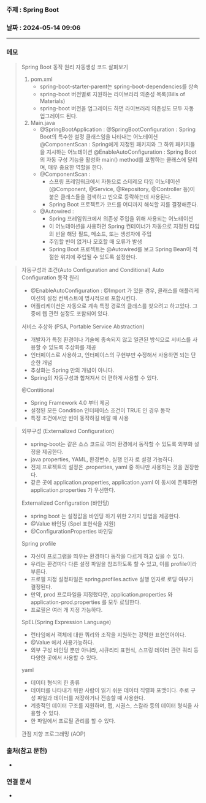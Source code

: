 ### 주제 : Spring Boot

### 날짜 : 2024-05-14 09:06
----
### 메모
> Spring Boot 동작 원리
> 자동생성 코드 살펴보기
> 	1. pom.xml
> 		- spring-boot-starter-parent는 spring-boot-dependencies를 상속
> 		- spring-boot 버전별로 지원하는 라이브러리 의존성 목록(Bills of Materials)
> 		- spring-boot 버전을 업그레이드 하면 라이브러리 의존성도 모두 자동 업그레이드 된다.
> 	2. Main.java
> 		- @SpringBootApplication :
> 			@SpringBootConfiguration : Spring Boot의 특수한 설정 클래스임을 나타내는 어노테이션
> 			@ComponentScan : Spring에게 지정된 패키지와 그 하위 패키지들을 지시하는 어노테이션
> 			@EnableAutoConfiguration : Spring Boot의 자동 구성 기능을 활성화
> 			main() method를 포함하는 클래스에 달리며, 매우 중요한 역할을 한다.
> 		- @ComponentScan :
> 			 - 스프링 프레임워크에서 자동으로 스테레오 타입 어노테이션(@Component, @Service, @Repository, @Controller 등)이 붙은 클래스들을 검색하고 빈으로 등락하는데 사용된다.
> 			 - Spring Boot 프로젝트가 코드를 어디까지 해석할 지를 결정해준다.
> 		- @Autowired :
> 			- Spring 프레임워크에서 의존성 주입을 위해 사용되는 어노테이션
> 			- 이 어노테이션을 사용하면 Spring 컨테이너가 자동으로 지정된 타입의 빈을 해당 필드, 메소드, 또는 생성자에 주입
> 			- 주입할 빈이 없거나 모호할 때 오류가 발생
> 			- Spring Boot 프로젝트는 @Autowired를 보고 Spring Bean이 적절한 위치에 주입될 수 있도록 설정한다.

> 자동구성과 조건(Auto Configuration and Conditional)
> Auto Configuration 동작 원리
> 	- @EnableAutoConfiguration : @Import 가 있을 경우, 클래스를 애플리케이션의 설정 컨텍스트에 명시적으로 포함시킨다.
> 	- 어플리케이션은 자동으로 계속 특정 경로의 클래스를 찾으려고 하고있다. 그중에 웹 관련 설정도 포함되어 있다.
> 
> 서비스 추상화 (PSA, Portable Service Abstraction)
> 	- 개발자가 특정 환경이나 기술에 종속되지 않고 일관된 방식으로 서비스를 사용할 수 있도록 추상화를 제공
> 	- 인터페이스로 사용하고, 인터페이스의 구현부만 수정해서 사용하면 되는 단순한 개념
> 	- 추상화는 Spring 만의 개념이 아니다.
> 	- Spring의 자동구성과 합쳐져서 더 편하게 사용할 수 있다.
> 
> @Contitional
> 	- Spring Framework 4.0 부터 제공
> 	- 설정된 모든 Condition 인터페이스 조건이 TRUE 인 경우 동작
> 	- 특정 조건에서만 빈이 동작하길 바랄 때 사용

> 외부구성 (Externalized Configuration)
> 	- spring-boot는 같은 소스 코드로 여러 환경에서 동작할 수 있도록 외부화 설정을 제공한다.
> 	- java properties, YAML, 환경변수, 실행 인자 로 설정 가능하다.
> 	- 전체 프로젝트의 설정은 .properties, yaml 중 하나만 사용하는 것을 권장한다.
> 	- 같은 곳에 application.properties, application.yaml 이 동시에 존재하면 application.properties 가 우선한다.
> 
> Externalized Configuration (바인딩)
> 	- spring boot 는 설정값을 바인딩 하기 위한 2가지 방법을 제공한다.
> 	- @Value 바인딩 (Spel 표현식을 지원)
> 	- @ConfigurationProperties 바인딩
> 
> Spring profile
> 	- 자신이 프로그램을 띄우는 환경마다 동작을 다르게 하고 싶을 수 있다.
> 	- 우리는 환경마다 다른 설정 파일을 참조하도록 할 수 있고, 이를 profile이라 부른다.
> 	- 프로필 지정 설정파일은 spring.profiles.active 실행 인자로 로딩 여부가 결정된다.
> 	- 만약, prod 프로파일을 지정했다면, application.properties 와 application-prod.properties 를 모두 로딩한다.
> 	- 프로필은 여러 개 지정 가능하다.
> 
> SpEL(Spring Expression Language)
> 	- 런타임에서 객체에 대한 쿼리와 조작을 지원하는 강력한 표현언어이다.
> 	- @Value 에서 사용가능하다.
> 	- 외부 구성 바인딩 뿐만 아니라, 시큐리티 표현식, 스프링 데이터 관련 쿼리 등 다양한 곳에서 사용할 수 있다.
> 
> yaml
> 	- 데이터 형식의 한 종류
> 	- 데이터를 나타내기 위한 사람이 읽기 쉬운 데이터 직렬화 포맷이다. 주로 구성 파일과 데이터를 저장하거나 전송할 때 사용한다.
> 	- 계층적인 데이터 구조를 지원하며, 맵, 시권스, 스칼라 등의 데이터 형식을 사용할 수 있다.
> 	- 한 파일에서 프로필 관리를 할 수 있다.
> 
> 관점 지향 프로그래밍 (AOP)
> 
### 출처(참고 문헌)
-

### 연결 문서
-